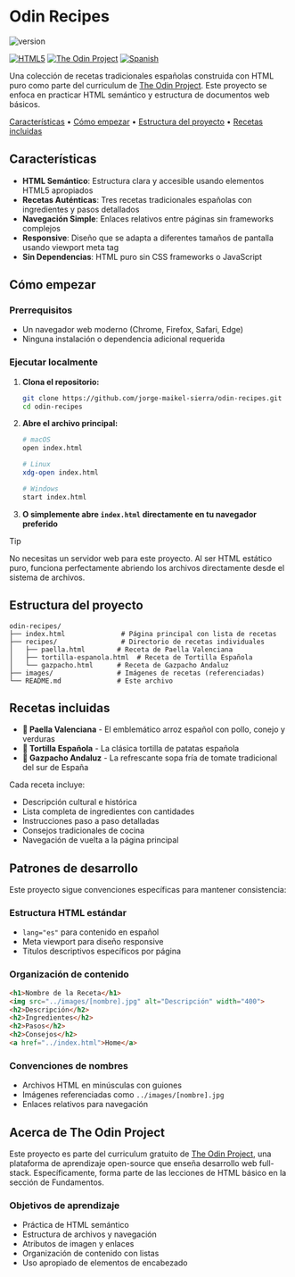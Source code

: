 # Odin Recipes

![version](https://img.shields.io/badge/version-0.0.0-blue)

[![HTML5](https://img.shields.io/badge/HTML5-E34F26?style=flat-square&logo=html5&logoColor=white)](https://developer.mozilla.org/en-US/docs/Web/HTML)
[![The Odin Project](https://img.shields.io/badge/The%20Odin%20Project-F2B632?style=flat-square&logo=theodinproject&logoColor=black)](https://www.theodinproject.com/)
[![Spanish](https://img.shields.io/badge/Language-Spanish-green?style=flat-square)](https://github.com/jorge-maikel-sierra/odin-recipes)

Una colección de recetas tradicionales españolas construida con HTML puro como parte del curriculum de [The Odin Project](https://www.theodinproject.com/). Este proyecto se enfoca en practicar HTML semántico y estructura de documentos web básicos.

[Características](#características) • [Cómo empezar](#cómo-empezar) • [Estructura del proyecto](#estructura-del-proyecto) • [Recetas incluidas](#recetas-incluidas)

## Características

- **HTML Semántico**: Estructura clara y accesible usando elementos HTML5 apropiados
- **Recetas Auténticas**: Tres recetas tradicionales españolas con ingredientes y pasos detallados
- **Navegación Simple**: Enlaces relativos entre páginas sin frameworks complejos
- **Responsive**: Diseño que se adapta a diferentes tamaños de pantalla usando viewport meta tag
- **Sin Dependencias**: HTML puro sin CSS frameworks o JavaScript

## Cómo empezar

### Prerrequisitos

- Un navegador web moderno (Chrome, Firefox, Safari, Edge)
- Ninguna instalación o dependencia adicional requerida

### Ejecutar localmente

1. **Clona el repositorio:**
   ```bash
   git clone https://github.com/jorge-maikel-sierra/odin-recipes.git
   cd odin-recipes
   ```

2. **Abre el archivo principal:**
   ```bash
   # macOS
   open index.html
   
   # Linux
   xdg-open index.html
   
   # Windows
   start index.html
   ```

3. **O simplemente abre `index.html` directamente en tu navegador preferido**

> [!TIP]
> No necesitas un servidor web para este proyecto. Al ser HTML estático puro, funciona perfectamente abriendo los archivos directamente desde el sistema de archivos.

## Estructura del proyecto

```
odin-recipes/
├── index.html              # Página principal con lista de recetas
├── recipes/                # Directorio de recetas individuales
│   ├── paella.html        # Receta de Paella Valenciana
│   ├── tortilla-espanola.html  # Receta de Tortilla Española
│   └── gazpacho.html      # Receta de Gazpacho Andaluz
├── images/                # Imágenes de recetas (referenciadas)
└── README.md              # Este archivo
```

## Recetas incluidas

- **🥘 Paella Valenciana** - El emblemático arroz español con pollo, conejo y verduras
- **🥚 Tortilla Española** - La clásica tortilla de patatas española
- **🍅 Gazpacho Andaluz** - La refrescante sopa fría de tomate tradicional del sur de España

Cada receta incluye:
- Descripción cultural e histórica
- Lista completa de ingredientes con cantidades
- Instrucciones paso a paso detalladas
- Consejos tradicionales de cocina
- Navegación de vuelta a la página principal

## Patrones de desarrollo

Este proyecto sigue convenciones específicas para mantener consistencia:

### Estructura HTML estándar
- `lang="es"` para contenido en español
- Meta viewport para diseño responsive
- Títulos descriptivos específicos por página

### Organización de contenido
```html
<h1>Nombre de la Receta</h1>
<img src="../images/[nombre].jpg" alt="Descripción" width="400">
<h2>Descripción</h2>
<h2>Ingredientes</h2>
<h2>Pasos</h2>
<h2>Consejos</h2>
<a href="../index.html">Home</a>
```

### Convenciones de nombres
- Archivos HTML en minúsculas con guiones
- Imágenes referenciadas como `../images/[nombre].jpg`
- Enlaces relativos para navegación

## Acerca de The Odin Project

Este proyecto es parte del curriculum gratuito de [The Odin Project](https://www.theodinproject.com/), una plataforma de aprendizaje open-source que enseña desarrollo web full-stack. Específicamente, forma parte de las lecciones de HTML básico en la sección de Fundamentos.

### Objetivos de aprendizaje
- Práctica de HTML semántico
- Estructura de archivos y navegación
- Atributos de imagen y enlaces
- Organización de contenido con listas
- Uso apropiado de elementos de encabezado